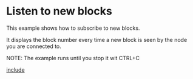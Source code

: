 # Listen to new blocks

This example shows how to subscribe to new blocks.

It displays the block number every time a new block is seen by the node you are connected to.

NOTE: The example runs until you stop it wit CTRL+C

[include](index.js)
